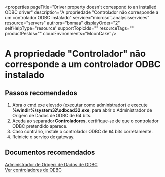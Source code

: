 <properties
    pageTitle="Driver property doesn't correspond to an installed ODBC driver"
    description="A propriedade "Controlador não corresponde a um controlador ODBC instalado"
    service="microsoft.analysisservices"
    resource="servers"
    authors="bnmaa"
    displayOrder="2"
    selfHelpType="resource"
    supportTopicIds=""
    resourceTags=""
    productPesIds=""
    cloudEnvironments="MoonCake"
/>

# <a name="driver-property-doesnt-correspond-to-an-installed-odbc-driver"></a>A propriedade "Controlador" não corresponde a um controlador ODBC instalado

## <a name="recommended-steps"></a>**Passos recomendados**

1. Abra o cmd.exe elevado (executar como administrador) e execute **%windir%\system32\odbcad32.exe**, para abrir o Administrador de Origem de Dados de ODBC de 64 bits.
2. Aceda ao separador **Controladores**, certifique-se de que o controlador ODBC pretendido aparece.
3. Caso contrário, instale o controlador ODBC de 64 bits corretamente.
4. Reinicie o serviço de gateway.

## <a name="recommended-documents"></a>**Documentos recomendados**

[Administrador de Origem de Dados de ODBC](https://docs.microsoft.com/sql/odbc/admin/odbc-data-source-administrator) <br />
[Ver controladores de ODBC](https://docs.microsoft.com/sql/odbc/admin/viewing-drivers)

